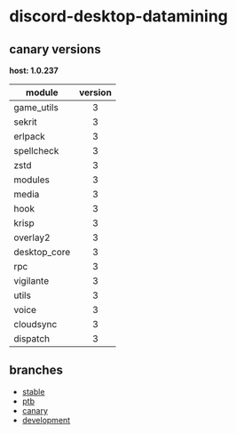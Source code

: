 # discord-desktop-datamining

## canary versions

**host: 1.0.237**

| module | version |
| ------ | :-----: |
| game_utils | 3 |
| sekrit | 3 |
| erlpack | 3 |
| spellcheck | 3 |
| zstd | 3 |
| modules | 3 |
| media | 3 |
| hook | 3 |
| krisp | 3 |
| overlay2 | 3 |
| desktop_core | 3 |
| rpc | 3 |
| vigilante | 3 |
| utils | 3 |
| voice | 3 |
| cloudsync | 3 |
| dispatch | 3 |

## branches

- [stable](https://github.com/OpenAsar/discord-desktop-datamining/tree/stable)
- [ptb](https://github.com/OpenAsar/discord-desktop-datamining/tree/ptb)
- [canary](https://github.com/OpenAsar/discord-desktop-datamining/tree/canary)
- [development](https://github.com/OpenAsar/discord-desktop-datamining/tree/development)